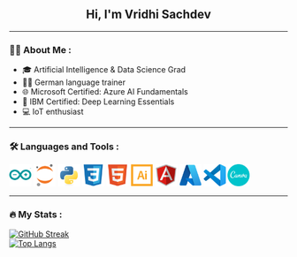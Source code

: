 <h2 align="center"> Hi, I'm Vridhi Sachdev </h2>

---

### :woman_technologist: About Me :
- 🎓 Artificial Intelligence & Data Science Grad
- 👩‍🏫 German language trainer 
- 🌐 Microsoft Certified: Azure AI Fundamentals
- 📘 IBM Certified: Deep Learning Essentials
- 💻 IoT enthusiast


---

### :hammer_and_wrench: Languages and Tools :
<div>
  <img src="https://github.com/devicons/devicon/blob/master/icons/arduino/arduino-original.svg" title="arduino" alt="arduino" height="40" width="40" />
  <img src="https://github.com/devicons/devicon/blob/master/icons/jupyter/jupyter-original.svg" title="jupyter" alt="jupyter" height="40" width="40" />
  <img src="https://github.com/devicons/devicon/blob/master/icons/python/python-original.svg" title="python" alt="python" height="40" width="40" />
  <img src="https://github.com/devicons/devicon/blob/master/icons/css3/css3-original.svg" title="css3" alt="css3" height="40" width="40" />
  <img src="https://github.com/devicons/devicon/blob/master/icons/html5/html5-original.svg" title="html5" alt="html5" height="40" width="40" />
  <img src="https://github.com/devicons/devicon/blob/master/icons/illustrator/illustrator-line.svg" title="illustrator" alt="illustrator" height="40" width="40" />
  <img src="https://github.com/devicons/devicon/blob/master/icons/angularjs/angularjs-original.svg" title="angular" alt="angular" height="40" width="40" />
  <img src="https://github.com/devicons/devicon/blob/master/icons/azure/azure-original.svg" title="azure" alt="azure" height="40" width="40" />
  <img src="https://github.com/devicons/devicon/blob/master/icons/vscode/vscode-original.svg" title="vscode" alt="vscode" height="40" width="40" />
  <img src="https://github.com/devicons/devicon/blob/master/icons/canva/canva-original.svg" title="canva" alt="canva" height="40" width="40" />
</div>

---

### :fire: My Stats :

[![GitHub Streak](http://github-readme-streak-stats.herokuapp.com?user=wickedseer&date_format=M%20j%5B%2C%20Y%5D)](https://git.io/streak-stats) <br>
[![Top Langs](https://github-readme-stats.vercel.app/api/top-langs/?username=wickedseer)](https://github.com/anuraghazra/github-readme-stats) 


